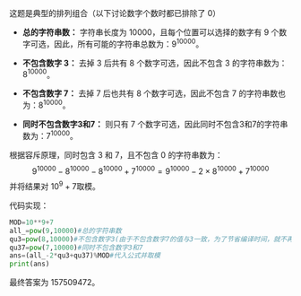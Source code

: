 这题是典型的排列组合（以下讨论数字个数时都已排除了 $0$）

* **总的字符串数：** 字符串长度为 $10000$，且每个位置可以选择的数字有 $9$ 个数字可选，因此，所有可能的字符串总数为：$9^{10000}$。

* **不包含数字 3：** 去掉 $3$ 后共有 $8$ 个数字可选，因此不包含 $3$ 的字符串数为：$8^{10000}$。

* **不包含数字 7：** 去掉 $7$ 后也共有 $8$ 个数字可选，因此不包含 $7$ 的字符串数也为：$8^{10000}$。

* **同时不包含数字3和7：** 则只有 $7$ 个数字可选，因此同时不包含3和7的字符串数为：$7^{10000}$。

根据容斥原理，同时包含 $3$ 和 $7$，且不包含 $0$ 的字符串数为：
$$
9^{10000}-8^{10000}-8^{10000}+7^{10000}=9^{10000}-2\times8^{10000}+7^{10000}
$$
并将结果对 $10^9+7$​ 取模。

代码实现：

```python
MOD=10**9+7
all_=pow(9,10000)#总的字符串数
qu3=pow(8,10000)#不包含数字3(由于不包含数字7的值与3一致，为了节省编译时间，就不再次计算)
qu37=pow(7,10000)#同时不包含数字3和7
ans=(all_-2*qu3+qu37)%MOD#代入公式并取模
print(ans)
```


最终答案为 $157509472$。

